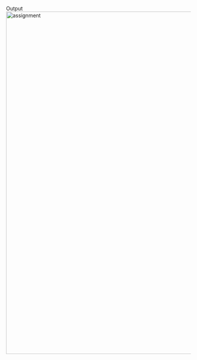 Output 
<img width="605" height="933" alt="assignment" src="https://github.com/user-attachments/assets/2c97dfa8-877c-43e6-be1b-25362b0684d5" />
